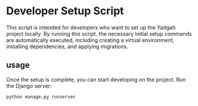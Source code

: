 # Developer Setup Script

This script is intended for developers who want to set up the Yadgah project locally. By running this script, the necessary initial setup commands are automatically executed, including creating a virtual environment, installing dependencies, and applying migrations.

## usage

Once the setup is complete, you can start developing on the project. Run the Django server:

``` bash
python manage.py runserver
```

